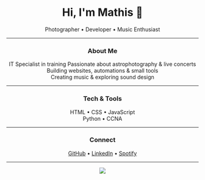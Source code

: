 <h1 align="center">Hi, I'm Mathis 👋</h1>
<p align="center">Photographer • Developer • Music Enthusiast</p>

---

<div align="center">

### About Me

IT Specialist in training 
Passionate about astrophotography & live concerts  
Building websites, automations & small tools  
Creating music & exploring sound design  

---

### Tech & Tools

HTML • CSS • JavaScript <br>
Python • CCNA 
 

---

### Connect

<a href="https://github.com/MathisTRD">GitHub</a> • 
<a href="https://www.linkedin.com/in/mathistrd">LinkedIn</a> • 
<a href="https://open.spotify.com/user/mathis">Spotify</a>

---

<img src="https://github-readme-stats.vercel.app/api?username=MathisTRD&show_icons=true&hide_title=true&hide_rank=true&hide=stars&count_private=true&theme=apprentice" />

</div>
